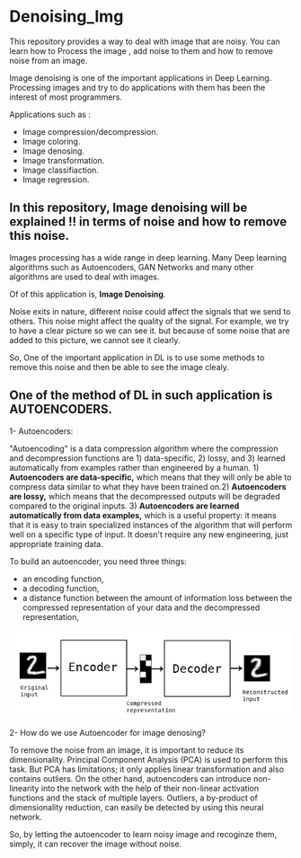# Denoising_Img
This repository provides a way to deal with image that are noisy. You can learn how to Process the image , add noise to them and how to remove noise from an image. 

Image denoising is one of the important applications in Deep Learning. Processing images and try to do applications with them has been the interest of most programmers. 

Applications such as : 

- Image compression/decompression. 
- Image coloring.
- Image denosing.
- Image transformation. 
- Image classifiaction. 
- Image regression. 

In this repository, Image denoising will be explained !! in terms of noise and how to remove this noise. 
--------------------------------------------------------------------------------------------------------------------
Images processing has a wide range in deep learning. Many Deep learning algorithms such as Autoencoders, GAN Networks and many other algorithms are used to deal with images. 

Of of this application is, **Image Denoising**.

Noise exits in nature, different noise could affect the signals that we send to others. This noise might affect the quality of the signal. For example, we try to have a clear picture so we can see it. but because of some noise that are added to this picture, we cannot see it clearly. 

So, One of the important application in DL is to use some methods to remove this noise and then be able to see the image clealy.

One of the method of DL in such application is AUTOENCODERS. 
---------------------------------------------------------------------------------------------------------------------
1- Autoencoders: 

"Autoencoding" is a data compression algorithm where the compression and decompression functions are 1) data-specific, 2) lossy, and 3) learned automatically from examples rather than engineered by a human. 1) **Autoencoders are data-specific,** which means that they will only be able to compress data similar to what they have been trained on.2) **Autoencoders are lossy,** which means that the decompressed outputs will be degraded compared to the original inputs. 3) **Autoencoders are learned automatically from data examples,** which is a useful property: it means that it is easy to train specialized instances of the algorithm that will perform well on a specific type of input. It doesn't require any new engineering, just appropriate training data.

To build an autoencoder, you need three things: 
- an encoding function,
- a decoding function, 
- a distance function between the amount of information loss between the compressed representation of your data and the decompressed representation,


![AE](https://github.com/omarnj-lab/Denoising_Img/blob/main/autoencoder_schema.jpg)

2- How do we use Autoencoder for image denosing?

To remove the noise from an image, it is important to reduce its dimensionality. Principal Component Analysis (PCA) is used to perform this task. But PCA has limitations; it only applies linear transformation and also contains outliers. On the other hand, autoencoders can introduce non-linearity into the network with the help of their non-linear activation functions and the stack of multiple layers. Outliers, a by-product of dimensionality reduction, can easily be detected by using this neural network.

So, by letting the autoencoder to learn noisy image and recoginze them, simply, it can recover the image without noise. 






















